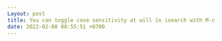 ```yaml
---
Layout: post
title: You can toggle case sensitivity at will in isearch with M-c
date: 2022-02-08 08:55:51 +0700
---
```

